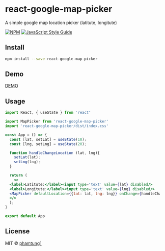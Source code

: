 # react-google-map-picker

A simple google map location picker (latitute, longitute)

[![NPM](https://img.shields.io/npm/v/react-google-map-picker.svg)](https://www.npmjs.com/package/react-google-map-picker) [![JavaScript Style Guide](https://img.shields.io/badge/code_style-standard-brightgreen.svg)](https://standardjs.com)

## Install

```bash
npm install --save react-google-map-picker
```
## Demo

[DEMO](https://phamtung1.github.io/react-google-map-picker/)

## Usage

```jsx
import React, { useState } from 'react'

import MapPicker from 'react-google-map-picker'
import 'react-google-map-picker/dist/index.css'

const App = () => {
  const [lat, setLat] = useState(10);
  const [lng, setLng] = useState(20);

  function handleChangeLocation (lat, lng){
    setLat(lat);
    setLng(lng);
  }

  return (
    <>
  <label>Latitute:</label><input type='text' value={lat} disabled/>
  <label>Longitute:</label><input type='text' value={lng} disabled/>
  <MapPicker defaultLocation={{lat: lat, lng: lng}} onChange={handleChangeLocation} apiKey='AIzaSyD07E1VvpsN_0FvsmKAj4nK9GnLq-9jtj8'/>
  </>
  );
}

export default App


```

## License

MIT © [phamtung1](https://github.com/phamtung1)